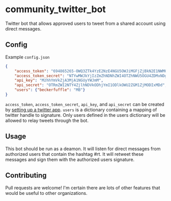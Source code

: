 community_twitter_bot
=====================

Twitter bot that allows approved users to tweet from a shared account using direct messages.

## Config
Example ``config.json``
```json
{
    "access_token": "694865265-OWQ3ZTk4YzE2NzE4NGU5OWJiMGFjZjBkN2E1NWM0",
    "access_token_secret": "NTYwMWJkYjIzZmZhNDNhZWI4OTZhNWU5OGU4ZDMxNDgYj",
    "api_key": "MzhhYmVkZjA3MjA1NGUyYWJmM",
    "api_secret": "OTRmZWI2NTY4ZjlhNDVkODhjYmI1ODlkOWU2ZGM1ZjMODIxMDd",
    "users": {"beckerfuffle": "MB"}
}
```

``access_token``, ``access_token_secret``, ``api_key``, and ``api_secret`` can be created by [setting up a twitter app](https://apps.twitter.com/). ``users`` is a dictionary containing a mapping of twitter handle to signature. Only users defined in the users dictionary will be allowed to relay tweets through the bot.

## Usage
This bot should be run as a deamon. It will listen for direct messages from authorized users that contain the hashtag #rt. It will retweet these messages and sign them with the authorized users signature.

## Contributing
Pull requests are welcome! I'm certain there are lots of other features that would be useful to other organizations.
